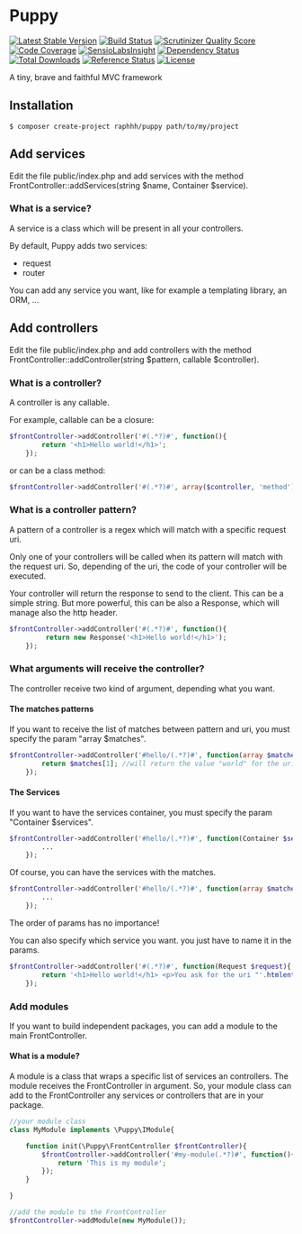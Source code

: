 # Puppy

[![Latest Stable Version](https://poser.pugx.org/raphhh/puppy/v/stable.svg)](https://packagist.org/packages/raphhh/puppy)
[![Build Status](https://travis-ci.org/Raphhh/puppy.png)](https://travis-ci.org/Raphhh/puppy)
[![Scrutinizer Quality Score](https://scrutinizer-ci.com/g/Raphhh/puppy/badges/quality-score.png?b=master)](https://scrutinizer-ci.com/g/Raphhh/puppy/)
[![Code Coverage](https://scrutinizer-ci.com/g/Raphhh/puppy/badges/coverage.png?b=master)](https://scrutinizer-ci.com/g/Raphhh/puppy/)
[![SensioLabsInsight](https://insight.sensiolabs.com/projects/_/mini.png)](https://insight.sensiolabs.com/projects/_)
[![Dependency Status](https://www.versioneye.com/user/projects/54062eb9c4c187ff6100006f/badge.svg?style=flat)](https://www.versioneye.com/user/projects/54062eb9c4c187ff6100006f)
[![Total Downloads](https://poser.pugx.org/raphhh/puppy/downloads.svg)](https://packagist.org/packages/raphhh/puppy)
[![Reference Status](https://www.versioneye.com/php/raphhh:puppy/reference_badge.svg?style=flat)](https://www.versioneye.com/php/raphhh:puppy/references)
[![License](https://poser.pugx.org/raphhh/puppy/license.svg)](https://packagist.org/packages/raphhh/puppy)

A tiny, brave and faithful MVC‏ framework

## Installation

```
$ composer create-project raphhh/puppy path/to/my/project
```

## Add services

Edit the file public/index.php and add services with the method FrontController::addServices(string $name, Container $service).

### What is a service?

A service is a class which will be present in all your controllers.

By default, Puppy adds two services:
 * request
 * router

You can add any service you want, like for example a templating library, an ORM, ...

## Add controllers

Edit the file public/index.php and add controllers with the method FrontController::addController(string $pattern, callable $controller).

### What is a controller?

A controller is any callable.

For example, callable can be a closure:

```php
$frontController->addController('#(.*?)#', function(){
        return '<h1>Hello world!</h1>';
    });
```

or can be a class method:

```php
$frontController->addController('#(.*?)#', array($controller, 'method'));
```

### What is a controller pattern?

A pattern of a controller is a regex which will match with a specific request uri.

Only one of your controllers will be called when its pattern will match with the request uri. So, depending of the uri, the code of your controller will be executed.

Your controller will return the response to send to the client. This can be a simple string. But more powerful, this can be also a Response, which will manage also the http header.

```php
$frontController->addController('#(.*?)#', function(){
         return new Response('<h1>Hello world!</h1>');
    });
```

### What arguments will receive the controller?

The controller receive two kind of argument, depending what you want.

#### The matches patterns

If you want to receive the list of matches between pattern and uri, you must specify the param "array $matches".

```php
$frontController->addController('#hello/(.*?)#', function(array $matches){
        return $matches[1]; //will return the value "world" for the uri "/hello/world"
    });
```

#### The Services

If you want to have the services container, you must specify the param "Container $services".

```php
$frontController->addController('#hello/(.*?)#', function(Container $services){
        ...
    });
```

Of course, you can have the services with the matches.

```php
$frontController->addController('#hello/(.*?)#', function(array $matches, Container $services){
        ...
    });
```
The order of params has no importance!

You can also specify which service you want. you just have to name it in the params.

```php
$frontController->addController('#(.*?)#', function(Request $request){
        return '<h1>Hello world!</h1> <p>You ask for the uri "'.htmlentities($request->getRequestUri()).'"</p>';
    });
```


### Add modules

If you want to build independent packages, you can add a module to the main FrontController.


#### What is a module?
A module is a class that wraps a specific list of services an controllers. The module receives the FrontController in argument. So, your module class can add to the FrontController any services or controllers that are in your package.


```php
//your module class
class MyModule implements \Puppy\IModule{

    function init(\Puppy\FrontController $frontController){
        $frontController->addController('#my-module(.*?)#', function(){
            return 'This is my module';
        });
    }

}

//add the module to the FrontController
$frontController->addModule(new MyModule());
```
